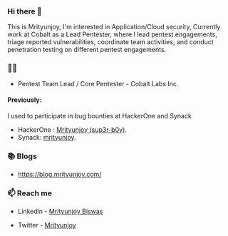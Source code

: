 ### Hi there 👋


This is Mrityunjoy, I'm interested in Application/Cloud security, Currently work at Cobalt as a Lead Pentester, where I lead pentest engagements, triage reported vulnerabilities, coordinate team activities, and conduct penetration testing on different pentest engagements.
### 👨‍💻

- Pentest Team Lead / Core Pentester - Cobalt Labs Inc.

#### **Previously:**
I used to participate in bug bounties at HackerOne and Synack
- HackerOne : [Mrityunjoy (sup3r-b0y)](https://hackerone.com/sup3r-b0y?type=user).
- Synack: [mrityunjoy](https://platform.synack.com/profile/mrityunjoy).

### 📚 Blogs

- https://blog.mrityunjoy.com/


### 📫 Reach me

- Linkedin - [Mrityunjoy Biswas](https://www.linkedin.com/in/mrityunjoy-biswas/)

- Twitter - [Mrityunjoy](https://twitter.com/mitunjoy11)
